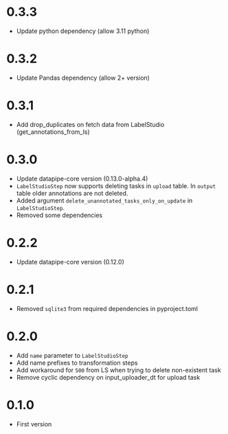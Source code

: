 # 0.3.3
* Update python dependency (allow 3.11 python)

# 0.3.2

* Update Pandas dependency (allow 2+ version)

# 0.3.1

* Add drop_duplicates on fetch data from LabelStudio (get_annotations_from_ls)

# 0.3.0

* Update datapipe-core version (0.13.0-alpha.4)
* `LabelStudioStep` now supports deleting tasks in `upload` table. In `output`
  table older annotations are not deleted.
* Added argument `delete_unannotated_tasks_only_on_update` in `LabelStudioStep`.
* Removed some dependencies

# 0.2.2

* Update datapipe-core version (0.12.0)

# 0.2.1
* Removed `sqlite3` from required dependencies in pyproject.toml

# 0.2.0

* Add `name` parameter to `LabelStudioStep`
* Add name prefixes to transformation steps
* Add workaround for `500` from LS when trying to delete non-existent task
* Remove cyclic dependency on input_uploader_dt for upload task

# 0.1.0

* First version

